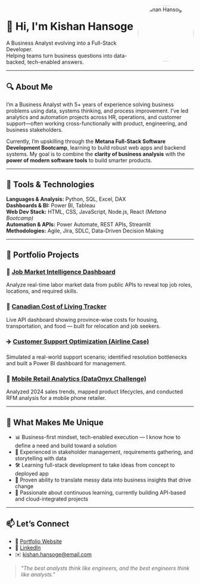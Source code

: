 <img src="https://drive.google.com/uc?export=view&id=1kq_ZXgFapOCcArUqHvXAgd-Qn-kMximA" alt="Kishan Hansoge" width="150" style="border-radius: 50%;" align="right"/>

# 👋 Hi, I'm Kishan Hansoge

A Business Analyst evolving into a Full-Stack Developer.  
Helping teams turn business questions into data-backed, tech-enabled answers.

---

## 🔍 About Me

I’m a Business Analyst with 5+ years of experience solving business problems using data, systems thinking, and process improvement. I’ve led analytics and automation projects across HR, operations, and customer support—often working cross-functionally with product, engineering, and business stakeholders.

Currently, I’m upskilling through the **Metana Full-Stack Software Development Bootcamp**, learning to build robust web apps and backend systems. My goal is to combine the **clarity of business analysis** with the **power of modern software tools** to build smarter products.

---

## 🧰 Tools & Technologies

**Languages & Analysis:** Python, SQL, Excel, DAX  
**Dashboards & BI:** Power BI, Tableau  
**Web Dev Stack:** HTML, CSS, JavaScript, Node.js, React *(Metana Bootcamp)*  
**Automation & APIs:** Power Automate, REST APIs, Streamlit  
**Methodologies:** Agile, Jira, SDLC, Data-Driven Decision Making  

---

## 💼 Portfolio Projects

### 🧠 [Job Market Intelligence Dashboard](https://github.com/yourusername/job-market-intelligence)
Analyze real-time labor market data from public APIs to reveal top job roles, locations, and required skills.

### 💸 [Canadian Cost of Living Tracker](https://github.com/yourusername/cost-of-living-tracker)
Live API dashboard showing province-wise costs for housing, transportation, and food — built for relocation and job seekers.

### ✈️ [Customer Support Optimization (Airline Case)](https://github.com/yourusername/customer-support-project)
Simulated a real-world support scenario; identified resolution bottlenecks and built a Power BI dashboard for management.

### 📱 [Mobile Retail Analytics (DataOnyx Challenge)](https://github.com/yourusername/mobile-retail-sales)
Analyzed 2024 sales trends, mapped product lifecycles, and conducted RFM analysis for a mobile phone retailer.

---

## 🧩 What Makes Me Unique

- 📊 Business-first mindset, tech-enabled execution — I know how to define a need and build toward a solution  
- 🧠 Experienced in stakeholder management, requirements gathering, and storytelling with data  
- 🛠️ Learning full-stack development to take ideas from concept to deployed app  
- 🔁 Proven ability to translate messy data into business insights that drive change  
- 🎯 Passionate about continuous learning, currently building API-based and cloud-integrated projects

---

## 📫 Let’s Connect

- 🔗 [Portfolio Website](https://sites.google.com/view/kishandatanalyst/home)  
- 💼 [LinkedIn](https://www.linkedin.com/in/kishan-insights)  
- ✉️ kishan.hansoge@email.com  

> *"The best analysts think like engineers, and the best engineers think like analysts."*

